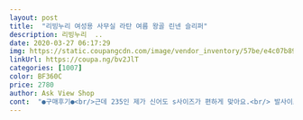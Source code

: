 ```yaml
---
layout: post 
title:  "리빙누리 여성용 사무실 라탄 여름 왕골 린넨 슬리퍼" 
description: 리빙누리  ..
date: 2020-03-27 06:17:29 
img: https://static.coupangcdn.com/image/vendor_inventory/57be/e4c07b89edcaa73b9690253f0f5db4baf48606584f90fe5e1a523c2753be.jpg 
linkUrl: https://coupa.ng/bv2JlT 
categories: [1007] 
color: BF360C 
price: 2780 
author: Ask View Shop 
cont:  "●구매후기●<br/>근데 235인 제가 신어도 s사이즈가 편하게 맞아요.<br/> 발사이즈 225 이하인 분들은 s도 마니클듯해용<br/>뭐 바람 잘통하고 좋겠죠... <br/>?ㅎㅎ<br/>발사이즈 225인 엄마가 신으셔야 하는데<br/>신발사이즈가 크게 나와서 집에서 아주 편하게 신을수 있겠어용ㅎㅎㅎ색깔도 구여븜<br/>신발이 편하고 색감도 이쁜데 문제는 사이즈가 좀커요ㅠ<br/>여름 거실화로 다같이 구입했어요<br/>여름에 집에서 신는 용으로 구입 ㅎㅎㅎ 편하고 차분한 색감이 맘에 들어요 ㅎㅎ<br/>" 
---
```

